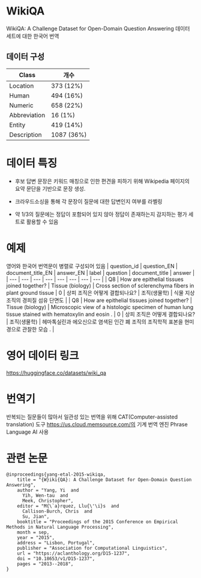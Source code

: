 # WikiQA
WikiQA: A Challenge Dataset for Open-Domain Question Answering 데이터 세트에 대한 한국어 번역
## 데이터 구성
 | Class | 개수 |
| --- | --- |
| Location  | 373 (12%) |
| Human | 494 (16%) |
| Numeric | 658 (22%) |
| Abbreviation | 16 (1%) |
| Entity  | 419 (14%) |
| Description  | 1087 (36%) |

# 데이터 특징
- 후보 답변 문장은 키워드 매칭으로 인한 편견을 피하기 위해 Wikipedia 페이지의 요약 문단을 기반으로 문장 생성.

- 크라우드소싱을 통해 각 문장이 질문에 대한 답변인지 여부를 라벨링

- 약 1/3의 질문에는 정답이 포함되어 있지 않아 정답이 존재하는지 감지하는 평가 세트로 활용할 수 있음

# 예제
영어와 한국어 번역문이 병렬로 구성되어 있음
| question_id | question_EN | document_title_EN | answer_EN | label | question | document_title | answer |
| --- | --- | --- | --- | --- | --- | --- | --- |
| Q8 | How are epithelial tissues joined together? | Tissue (biology) | Cross section of sclerenchyma fibers in plant ground tissue | 0 | 상피 조직은 어떻게 결합되나요? | 조직(생물학) | 식물 지상 조직의 경피질 섬유 단면도 |
| Q8 | How are epithelial tissues joined together? | Tissue (biology) | Microscopic view of a histologic specimen of human lung tissue stained with hematoxylin and eosin . | 0 | 상피 조직은 어떻게 결합되나요? | 조직(생물학) | 헤마톡실린과 에오신으로 염색된 인간 폐 조직의 조직학적 표본을 현미경으로 관찰한 모습 . |


# 영어 데이터 링크 
https://huggingface.co/datasets/wiki_qa

# 번역기
반복되는 질문들이 많아서 일관성 있는 번역을 위해 CAT(Computer-assisted translation) 도구 
https://us.cloud.memsource.com/의 기계 번역 엔진	Phrase Language AI 사용

# 관련 논문
```
@inproceedings{yang-etal-2015-wikiqa,
    title = "{W}iki{QA}: A Challenge Dataset for Open-Domain Question Answering",
    author = "Yang, Yi  and
      Yih, Wen-tau  and
      Meek, Christopher",
    editor = "M{\`a}rquez, Llu{\'\i}s  and
      Callison-Burch, Chris  and
      Su, Jian",
    booktitle = "Proceedings of the 2015 Conference on Empirical Methods in Natural Language Processing",
    month = sep,
    year = "2015",
    address = "Lisbon, Portugal",
    publisher = "Association for Computational Linguistics",
    url = "https://aclanthology.org/D15-1237",
    doi = "10.18653/v1/D15-1237",
    pages = "2013--2018",
}
```
